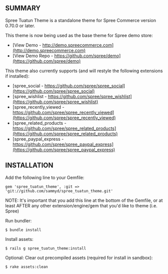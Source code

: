 SUMMARY
-------

Spree Tuatun Theme is a standalone theme for Spree Commerce version 0.70.0 or later.

This theme is now being used as the base theme for Spree demo store:

* [View Demo - http://demo.spreecommerce.com](http://demo.spreecommerce.com)
* [View Demo Repo - https://github.com/spree/demo](https://github.com/spree/demo)


This theme also currently supports (and will restyle the following
extensions if installed):

* [spree_social - https://github.com/spree/spree_social](https://github.com/spree/spree_social)
* [spree_wishlist - https://github.com/spree/spree_wishlist](https://github.com/spree/spree_wishlist)
* [spree_recently_viewed - https://github.com/spree/spree_recently_viewed](https://github.com/spree/spree_recently_viewed)
* [spree_related_products - https://github.com/spree/spree_related_products](https://github.com/spree/spree_related_products)
* [spree_paypal_express -  https://github.com/spree/spree_paypal_express](https://github.com/spree/spree_paypal_express)


INSTALLATION
------------

Add the following line to your Gemfile:

    gem 'spree_tuatun_theme', :git => 'git://github.com/sammyd/spree_tuatun_theme.git'

NOTE: It's important that you add this line at the bottom of the Gemfile, or at least AFTER any other extension/engine/gem that you'd like to theme (i.e. Spree)

Run bundler:

    $ bundle install

Install assets:

    $ rails g spree_tuatun_theme:install

Optional: Clear out precompiled assets (required for install in sandbox):

    $ rake assets:clean

